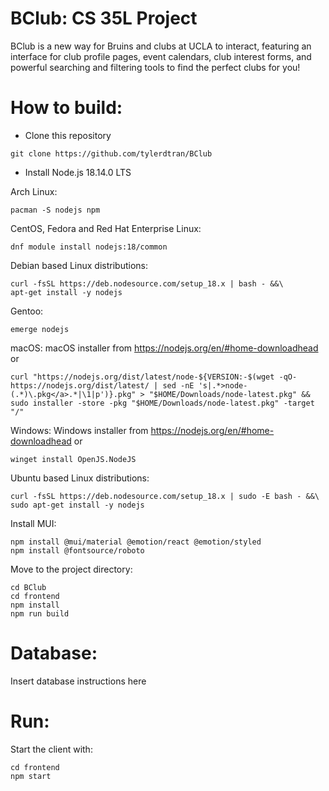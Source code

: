 # BClub: CS 35L Project
BClub is a new way for Bruins and clubs at UCLA to interact, featuring an interface for club profile pages, event calendars, club interest forms, and powerful searching and filtering tools to find the perfect clubs for you!

# How to build:
- Clone this repository
```
git clone https://github.com/tylerdtran/BClub
```

- Install Node.js 18.14.0 LTS

Arch Linux:
```
pacman -S nodejs npm
```

CentOS, Fedora and Red Hat Enterprise Linux:
```
dnf module install nodejs:18/common
```

Debian based Linux distributions:
```
curl -fsSL https://deb.nodesource.com/setup_18.x | bash - &&\
apt-get install -y nodejs
```

Gentoo:
```
emerge nodejs
```

macOS:
macOS installer from https://nodejs.org/en/#home-downloadhead
or
```
curl "https://nodejs.org/dist/latest/node-${VERSION:-$(wget -qO- https://nodejs.org/dist/latest/ | sed -nE 's|.*>node-(.*)\.pkg</a>.*|\1|p')}.pkg" > "$HOME/Downloads/node-latest.pkg" && sudo installer -store -pkg "$HOME/Downloads/node-latest.pkg" -target "/"
```

Windows:
Windows installer from https://nodejs.org/en/#home-downloadhead
or 
```
winget install OpenJS.NodeJS
```
Ubuntu based Linux distributions:
```
curl -fsSL https://deb.nodesource.com/setup_18.x | sudo -E bash - &&\
sudo apt-get install -y nodejs
```

Install MUI:
```
npm install @mui/material @emotion/react @emotion/styled
npm install @fontsource/roboto
```

Move to the project directory:
```
cd BClub
cd frontend
npm install
npm run build
```

# Database:

Insert database instructions here

# Run:

Start the client with:
```
cd frontend
npm start
```
